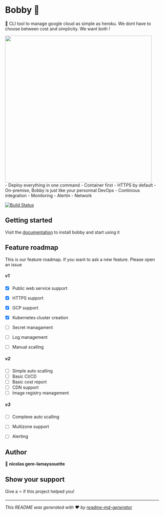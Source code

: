 # Bobby 🚀

🚀 CLI tool to manage google cloud as simple as heroku. We dont have to choose between cost and simplicity. We want both !

<img src="docs/render1567721170211.gif" height="480">
<br>
- Deploy everything in one command
- Container first
- HTTPS by default
- On-premise, Bobby is just like your personnal DevOps
- Continious integration
- Monitoring
- Alertin
- Network


[![Build Status](https://dev.azure.com/mybobby/bobby-cli/_apis/build/status/nicolasgere.bobby?branchName=master)](https://dev.azure.com/mybobby/bobby-cli/_build/latest?definitionId=1&branchName=master)


## Getting started
Visit the [documentation](https://mybobby.gitbook.io/cli/ "documentation") to install bobby and start using it


## Feature roadmap

This is our feature roadmap. If you want to ask a new feature. Please open an issue

##### v1
- [x] Public web service support
- [x] HTTPS support
- [x] GCP support
- [x] Kubernetes cluster creation
- [ ] Secret managament
- [ ] Log management
- [ ] Manual scalling


##### v2
- [ ] Simple auto scalling
- [ ] Basic CI/CD
- [ ] Basic cost report
- [ ] CDN support
- [ ] Image registry management

##### v3
- [ ] Complexe auto scalling
- [ ] Multizone support
- [ ] Alerting


## Author

👤 **nicolas gere-lamaysouette**


## Show your support

Give a ⭐️ if this project helped you!

***
_This README was generated with ❤️ by [readme-md-generator](https://github.com/kefranabg/readme-md-generator)_
